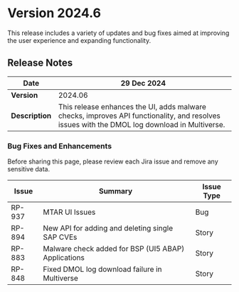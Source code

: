 # Version 2024.6

This release includes a variety of updates and bug fixes aimed at improving the user experience and expanding functionality.

## **Release Notes**

| **Date**         | 29 Dec 2024                                                                                                                                  |
| ---------------- | -------------------------------------------------------------------------------------------------------------------------------------------- |
| **Version**      | 2024.06                                                                                                                                      |
| **Description**  | This release enhances the UI, adds malware checks, improves API functionality, and resolves issues with the DMOL log download in Multiverse. |

### **Bug Fixes and Enhancements**

Before sharing this page, please review each Jira issue and remove any sensitive data.

| **Issue** | **Summary**                                         | **Issue Type** |
| --------- | --------------------------------------------------- | -------------- |
| RP-937    | MTAR UI Issues                                      | Bug            |
| RP-894    | New API for adding and deleting single SAP CVEs     | Story          |
| RP-883    | Malware check added for BSP (UI5 ABAP) Applications | Story          |
| RP-848    | Fixed DMOL log download failure in Multiverse       | Story          |

